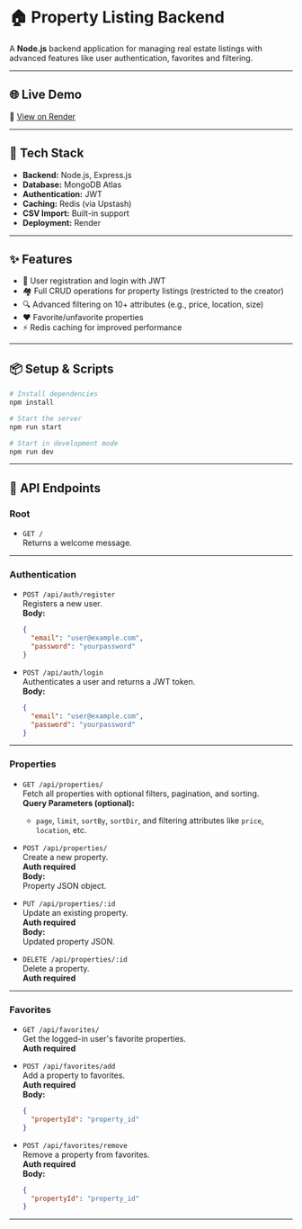 # 🏠 Property Listing Backend

A **Node.js** backend application for managing real estate listings with advanced features like user authentication, favorites and filtering.

---

## 🌐 Live Demo

🔗 [View on Render](https://hypergroai-assignment-4.onrender.com/)

---

## 🚀 Tech Stack

- **Backend:** Node.js, Express.js  
- **Database:** MongoDB Atlas  
- **Authentication:** JWT  
- **Caching:** Redis (via Upstash)
- **CSV Import:** Built-in support  
- **Deployment:** Render  

---

## ✨ Features

- 🔐 User registration and login with JWT
- 🏘️ Full CRUD operations for property listings (restricted to the creator)
- 🔍 Advanced filtering on 10+ attributes (e.g., price, location, size)
- ❤️ Favorite/unfavorite properties
- ⚡ Redis caching for improved performance

---

## 📦 Setup & Scripts

```bash
# Install dependencies
npm install

# Start the server
npm run start

# Start in development mode
npm run dev

```

---

## 📖 API Endpoints

### Root

- `GET /`  
  Returns a welcome message.

---

### Authentication

- `POST /api/auth/register`  
  Registers a new user.  
  **Body:**  
  ```json
  {
    "email": "user@example.com",
    "password": "yourpassword"
  }
  ```

- `POST /api/auth/login`  
  Authenticates a user and returns a JWT token.  
  **Body:**  
  ```json
  {
    "email": "user@example.com",
    "password": "yourpassword"
  }
  ```

---

### Properties

- `GET /api/properties/`  
  Fetch all properties with optional filters, pagination, and sorting.  
  **Query Parameters (optional):**  
  - `page`, `limit`, `sortBy`, `sortDir`, and filtering attributes like `price`, `location`, etc.

- `POST /api/properties/`  
  Create a new property.  
  **Auth required**  
  **Body:**  
  Property JSON object.

- `PUT /api/properties/:id`  
  Update an existing property.  
  **Auth required**  
  **Body:**  
  Updated property JSON.

- `DELETE /api/properties/:id`  
  Delete a property.  
  **Auth required**

---

### Favorites

- `GET /api/favorites/`  
  Get the logged-in user's favorite properties.  
  **Auth required**

- `POST /api/favorites/add`  
  Add a property to favorites.  
  **Auth required**  
  **Body:**  
  ```json
  {
    "propertyId": "property_id"
  }
  ```

- `POST /api/favorites/remove`  
  Remove a property from favorites.  
  **Auth required**  
  **Body:**  
  ```json
  {
    "propertyId": "property_id"
  }
  ```

---

